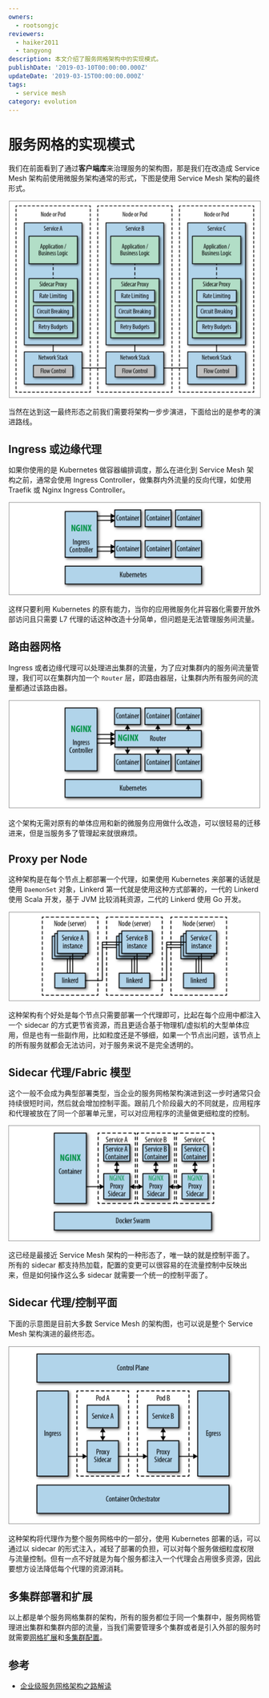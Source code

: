 ```yaml
---
owners:
  - rootsongjc
reviewers:
  - haiker2011
  - tangyong
description: 本文介绍了服务网格架构中的实现模式。
publishDate: '2019-03-10T00:00:00.000Z'
updateDate: '2019-03-15T00:00:00.000Z'
tags:
  - service mesh
category: evolution
---
```


# 服务网格的实现模式

我们在前面看到了通过**客户端库**来治理服务的架构图，那是我们在改造成 Service Mesh 架构前使用微服务架构通常的形式，下图是使用 Service Mesh 架构的最终形式。

![Service Mesh &#x67B6;&#x6784;&#x793A;&#x610F;&#x56FE;](../../.gitbook/assets/006tNbRwly1fubs6ts3sgj30vo0osdnj.jpg)

当然在达到这一最终形态之前我们需要将架构一步步演进，下面给出的是参考的演进路线。

## Ingress 或边缘代理

如果你使用的是 Kubernetes 做容器编排调度，那么在进化到 Service Mesh 架构之前，通常会使用 Ingress Controller，做集群内外流量的反向代理，如使用 Traefik 或 Nginx Ingress Controller。

![Ingress &#x6216;&#x8FB9;&#x7F18;&#x4EE3;&#x7406;&#x67B6;&#x6784;&#x793A;&#x610F;&#x56FE;](../../.gitbook/assets/006tNbRwly1fubsk4v16hj30vo0bq75z.jpg)

这样只要利用 Kubernetes 的原有能力，当你的应用微服务化并容器化需要开放外部访问且只需要 L7 代理的话这种改造十分简单，但问题是无法管理服务间流量。

## 路由器网格

Ingress 或者边缘代理可以处理进出集群的流量，为了应对集群内的服务间流量管理，我们可以在集群内加一个 `Router` 层，即路由器层，让集群内所有服务间的流量都通过该路由器。

![&#x8DEF;&#x7531;&#x5668;&#x7F51;&#x683C;&#x67B6;&#x6784;&#x793A;&#x610F;&#x56FE;](../../.gitbook/assets/006tNbRwly1fubsxrph3dj30vq0duq53.jpg)

这个架构无需对原有的单体应用和新的微服务应用做什么改造，可以很轻易的迁移进来，但是当服务多了管理起来就很麻烦。

## Proxy per Node

这种架构是在每个节点上都部署一个代理，如果使用 Kubernetes 来部署的话就是使用 `DaemonSet` 对象，Linkerd 第一代就是使用这种方式部署的，一代的 Linkerd 使用 Scala 开发，基于 JVM 比较消耗资源，二代的 Linkerd 使用 Go 开发。

![Proxy per node &#x67B6;&#x6784;&#x793A;&#x610F;&#x56FE;](../../.gitbook/assets/006tNbRwly1fubt5a97h7j30vq0bcq5p.jpg)

这种架构有个好处是每个节点只需要部署一个代理即可，比起在每个应用中都注入一个 sidecar 的方式更节省资源，而且更适合基于物理机/虚拟机的大型单体应用，但是也有一些副作用，比如粒度还是不够细，如果一个节点出问题，该节点上的所有服务就都会无法访问，对于服务来说不是完全透明的。

## Sidecar 代理/Fabric 模型

这个一般不会成为典型部署类型，当企业的服务网格架构演进到这一步时通常只会持续很短时间，然后就会增加控制平面。跟前几个阶段最大的不同就是，应用程序和代理被放在了同一个部署单元里，可以对应用程序的流量做更细粒度的控制。

![Sidecar &#x4EE3;&#x7406;/Fabric&#x6A21;&#x578B;&#x793A;&#x610F;&#x56FE;](../../.gitbook/assets/006tNbRwly1fubvi0dnhlj30vo0ekwhx.jpg)

这已经是最接近 Service Mesh 架构的一种形态了，唯一缺的就是控制平面了。所有的 sidecar 都支持热加载，配置的变更可以很容易的在流量控制中反映出来，但是如何操作这么多 sidecar 就需要一个统一的控制平面了。

## Sidecar 代理/控制平面

下面的示意图是目前大多数 Service Mesh 的架构图，也可以说是整个 Service Mesh 架构演进的最终形态。

![Sidecar &#x4EE3;&#x7406;/&#x63A7;&#x5236;&#x5E73;&#x9762;&#x67B6;&#x6784;&#x793A;&#x610F;&#x56FE;](../../.gitbook/assets/006tNbRwly1fubvr83wvgj30vq0mmdip.jpg)

这种架构将代理作为整个服务网格中的一部分，使用 Kubernetes 部署的话，可以通过以 sidecar 的形式注入，减轻了部署的负担，可以对每个服务做细粒度权限与流量控制。但有一点不好就是为每个服务都注入一个代理会占用很多资源，因此要想方设法降低每个代理的资源消耗。

## 多集群部署和扩展

以上都是单个服务网格集群的架构，所有的服务都位于同一个集群中，服务网格管理进出集群和集群内部的流量，当我们需要管理多个集群或者是引入外部的服务时就需要[网格扩展](https://preliminary.istio.io/zh/docs/setup/kubernetes/additional-setup/mesh-expansion/)和[多集群配置](https://istio.io/docs/setup/kubernetes/multicluster-install/)。

## 参考

* [企业级服务网格架构之路解读](https://jimmysong.io/posts/the-enterprise-path-to-service-mesh-architectures/)

